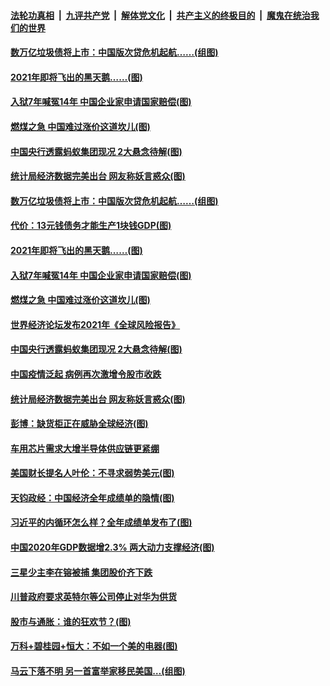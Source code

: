 

####  [法轮功真相](../../../../basic/blob/master/README.md?t=01201601) &nbsp;|&nbsp; [九评共产党](../../../../9ping.md/blob/master/README.md?t=01201601) &nbsp;|&nbsp; [解体党文化](../../../../jtdwh.md/blob/master/README.md?t=01201601)  &nbsp;|&nbsp; [共产主义的终极目的](../../../../gczydzjmd.md/blob/master/README.md?t=01201601) &nbsp;|&nbsp; [魔鬼在统治我们的世界](../../../../mgztzwmdsj.md/blob/master/README.md?t=01201601) 

#### [数万亿垃圾债将上市：中国版次贷危机起航……(组图)](../pages/p5/959685.md?t=01201601) 

#### [2021年即将飞出的黑天鹅……(图)](../pages/p5/959680.md?t=01201601) 

#### [入狱7年喊冤14年 中国企业家申请国家赔偿(图)](../pages/p5/959641.md?t=01201601) 

#### [燃煤之急 中国难过涨价这道坎儿(图)](../pages/p5/959640.md?t=01201601) 

#### [中国央行透露蚂蚁集团现况 2大悬念待解(图)](../pages/p5/959633.md?t=01201601) 

#### [统计局经济数据完美出台 网友称妖言惑众(图)](../pages/p5/959574.md?t=01201601) 

#### [数万亿垃圾债将上市：中国版次贷危机起航……(组图)](../pages/p5/959685.md?t=01201601) 

#### [代价：13元钱债务才能生产1块钱GDP(图)](../pages/p5/959673.md?t=01201601) 

#### [2021年即将飞出的黑天鹅……(图)](../pages/p5/959680.md?t=01201601) 

#### [入狱7年喊冤14年 中国企业家申请国家赔偿(图)](../pages/p5/959641.md?t=01201601) 

#### [燃煤之急 中国难过涨价这道坎儿(图)](../pages/p5/959640.md?t=01201601) 

#### [世界经济论坛发布2021年《全球风险报告》](../pages/p5/959659.md?t=01201601) 

#### [中国央行透露蚂蚁集团现况 2大悬念待解(图)](../pages/p5/959633.md?t=01201601) 

#### [中国疫情泛起 病例再次激增令股市收跌](../pages/p5/959625.md?t=01201601) 

#### [统计局经济数据完美出台 网友称妖言惑众(图)](../pages/p5/959574.md?t=01201601) 

#### [彭博：缺货柜正在威胁全球经济(图)](../pages/p5/959571.md?t=01201601) 

#### [车用芯片需求大增半导体供应链更紧绷](../pages/p5/959558.md?t=01201601) 

#### [美国财长提名人叶伦：不寻求弱势美元(图)](../pages/p5/959554.md?t=01201601) 

#### [天钧政经：中国经济全年成绩单的隐情(图)](../pages/p5/959531.md?t=01201601) 

#### [习近平的内循环怎么样？全年成绩单发布了(图)](../pages/p5/959519.md?t=01201601) 

#### [中国2020年GDP数据增2.3% 两大动力支撑经济(图)](../pages/p5/959510.md?t=01201601) 

#### [三星少主李在镕被捕 集团股价齐下跌](../pages/p5/959503.md?t=01201601) 

#### [川普政府要求英特尔等公司停止对华为供货](../pages/p5/959501.md?t=01201601) 

#### [股市与通胀：谁的狂欢节？(图)](../pages/p5/959453.md?t=01201601) 

#### [万科+碧桂园+恒大：不如一个美的电器(图)](../pages/p5/959457.md?t=01201601) 

#### [马云下落不明 另一首富举家移民美国…(组图)](../pages/p5/959464.md?t=01201601) 


